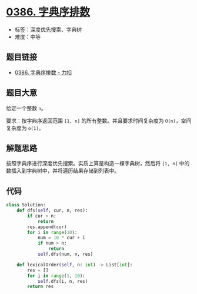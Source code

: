 # [0386. 字典序排数](https://leetcode.cn/problems/lexicographical-numbers/)

- 标签：深度优先搜索、字典树
- 难度：中等

## 题目链接

- [0386. 字典序排数 - 力扣](https://leetcode.cn/problems/lexicographical-numbers/)

## 题目大意

给定一个整数 `n`。

要求：按字典序返回范围 `[1, n]` 的所有整数。并且要求时间复杂度为 `O(n)`，空间复杂度为 `o(1)`。

## 解题思路

按照字典序进行深度优先搜索。实质上算是构造一棵字典树，然后将 `[1, n]` 中的数插入到字典树中，并将遍历结果存储到列表中。

## 代码

```python
class Solution:
    def dfs(self, cur, n, res):
        if cur > n:
            return
        res.append(cur)
        for i in range(10):
            num = 10 * cur + i
            if num > n:
                return
            self.dfs(num, n, res)

    def lexicalOrder(self, n: int) -> List[int]:
        res = []
        for i in range(1, 10):
            self.dfs(i, n, res)
        return res
```

